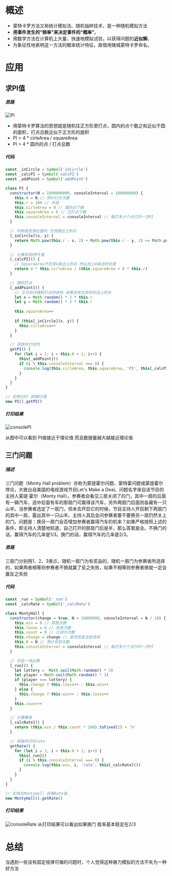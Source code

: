# 概述
- 蒙特卡罗方法又称统计模拟法、随机抽样技术，是一种随机模拟方法
- **用事件发生的“频率”来决定事件的“概率”**。
- 用数学方法在计算机上大量、快速地模拟试验，以获得问题的**近似解**。
- 为象征性地表明这一方法的概率统计特征，故借用赌城蒙特卡罗命名。

# 应用
## 求PI值
##### 思路
![PI](https://upload-images.jianshu.io/upload_images/10518780-d6cf4dad46014500.png?imageMogr2/auto-orient/strip%7CimageView2/2/w/1240)

- 用蒙特卡罗算法的思想就是随机往正方形里打点，圆内的点个数之和近似于圆的面积，打点总数近似于正方形的面积
- PI = 4 * cirleArea / squareArea
- PI = 4 * 圆内的点 / 打点总数
##### 代码
```js
const _inCircle = Symbol('inCircle')
const _calcPI = Symbol('calcPI')
const _addPoint = Symbol('addPoint')

class PI {
  constructor(N = 1000000000, consoleInterval = 100000000) {
    this.N = N // 预计打点次数
    this.r = 100 // 半径
    this.cirleArea = 0 // 圆内点个数
    this.squareArea = 0 // 已打点个数
    this.consoleInterval = consoleInterval // 每打多少个点打印一次PI
  }

  // 判断是否落在圆内 包含圆边上的点
  [_inCircle](x, y) {
    return Math.pow(this.r - x, 2) + Math.pow(this.r - y, 2) <= Math.pow(this.r, 2)
  }

  // 计算目前的PI值
  [_calcPI]() {
    // SquareArea不包含4条边上的点 所以加上4条边的长度
    return 4 * this.cirleArea / (this.squareArea + 8 * this.r)
  }

  // 随机打点
  [_addPoint]() {
    // 正方形内随机打点的坐标 结果没有包含四天边上的点
    let x = Math.random() * 2 * this.r
    let y = Math.random() * 2 * this.r
  
    this.squareArea++
  
    if (this[_inCircle](x, y)) {
      this.cirleArea++
    }
  }

  // 获取并打印PI
  getPI() {
    for (let i = 1; i < this.N + 1; i++) {
      this[_addPoint]()
      if (i % this.consoleInterval === 0) {
        console.log(this.cirleArea, this.squareArea, 'PI', this[_calcPI]())
      }
    }
  }
}

// 实例化PI 获取PI值
new PI().getPI()
```

##### 打印结果
![consolePI](https://upload-images.jianshu.io/upload_images/10518780-0684375b1e60952e.png?imageMogr2/auto-orient/strip%7CimageView2/2/w/1240)

从图中可以看到 PI值接近于理论值 而且数据量越大越接近理论值



## 三门问题
##### 描述
三门问题（Monty Hall problem）亦称为蒙提霍尔问题、蒙特霍问题或蒙提霍尔悖论，大致出自美国的电视游戏节目Let's Make a Deal。问题名字来自该节目的主持人蒙提·霍尔（Monty Hall）。参赛者会看见三扇关闭了的门，其中一扇的后面有一辆汽车，选中后面有车的那扇门可赢得该汽车，另外两扇门后面则各藏有一只山羊。当参赛者选定了一扇门，但未去开启它的时候，节目主持人开启剩下两扇门的其中一扇，露出其中一只山羊。主持人其后会问参赛者要不要换另一扇仍然关上的门。问题是：换另一扇门会否增加参赛者赢得汽车的机率？如果严格按照上述的条件，即主持人清楚地知道，自己打开的那扇门后是羊，那么答案是会。不换门的话，赢得汽车的几率是1/3。换门的话，赢得汽车的几率是2/3。

##### 思路
三扇门分别用1、2、3表示，随机一扇门为有奖品的，随机一扇门为参赛者所选择的，如果两者相等则参赛者不换就赢了反之失败，如果不相等则参赛者换就一定会赢反之失败

##### 代码
```js
const _run = Symbol('_run')
const _calcRate = Symbol('_calcRate')

class MontyHall {
  constructor(change = true, N = 10000000, consoleInterval = N / 10) {
    this.win = 0 // 获胜次数
    this.loose = 0 // 失败次数
    this.count = 0 // 已进行次数
    this.change = change // 是否改变当前选择
    this.N = N // 预计实验次数
    this.consoleInterval = consoleInterval // 每打多少个点打印一次PI
  }

  // 开启一场比赛
  [_run]() {
    let lottery =  Math.ceil(Math.random() * 3)
    let player = Math.ceil(Math.random() * 3)
    if (player === lottery) {
      this.change ? this.loose++ : this.win++
    } else {
      this.change ? this.win++ : this.loose++
    }
    this.count++
  }

  // 计算概率
  [_calcRate]() {
    return (this.win / this.count * 100).toFixed(2) + '%'
  }

  // 获取并打印rate
  getRate() {
    for (let i = 1; i < this.N + 1; i++) {
      this[_run]()
      if (i % this.consoleInterval === 0) {
        console.log(this.win, i, 'rate', this[_calcRate]())
      }
    }
  }
}

// 实例化MontyHall 获取Rate值
new MontyHall().getRate()
```

##### 打印结果
![consoleRate](https://upload-images.jianshu.io/upload_images/10518780-dee18894bb50d66f.png?imageMogr2/auto-orient/strip%7CimageView2/2/w/1240)
从打印结果可以看出如果换门 胜率基本稳定在2/3


# 总结
当遇到一些没有固定规律可循的问题时，个人觉得这种暴力模拟的方法不失为一种好方法